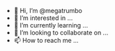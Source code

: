 - 👋 Hi, I’m @megatrumbo
- 👀 I’m interested in ...
- 🌱 I’m currently learning ...
- 💞️ I’m looking to collaborate on ...
- 📫 How to reach me ...

<!---
megatrumbo/megatrumbo is a ✨ special ✨ repository because its `README.md` (this file) appears on your GitHub profile.
You can click the Preview link to take a look at your changes.
--->
